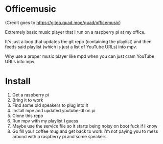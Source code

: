 # Officemusic

(Credit goes to https://gitea.quad.moe/quad/officemusic) 

Extremely basic music player that I run on a raspberry pi at my office.

It's just a loop that updates the git repo (containing the playlist) and then feeds said playlist (which is just a list of YouTube URLs) into mpv.

Why use a proper music player like mpd when you can just cram YouTube URLs into mpv

# Install

1. Get a raspberry pi
2. Bring it to work
3. Find some old speakers to plug into it
4. Install mpv and updated youtube-dl on pi
5. Clone this repo
6. Run mpv with my playlist I guess
7. Maybe use the service file so it starts being noisy on boot fuck if i know
8. Go fill your coffee mug and get back to work i'm not paying you to mess around with a raspberry pi and some speakers
